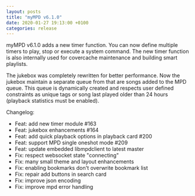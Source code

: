 ```yaml
---
layout: posts
title: "myMPD v6.1.0"
date: 2020-01-27 19:13:00 +0100
categories: release
---
```


myMPD v6.1.0 adds a new timer function. You can now define multiple timers to play, stop or execute a system command. The new timer function is also internally used for covercache maintenance and building smart playlists.

The jukebox was completely rewritten for better performance. Now the jukebox maintain a separate queue from that are songs added to the MPD queue. This queue is dynamically created and respects user defined constraints as unique tags or song last played older than 24 hours (playback statistics must be enabled).

Changelog:
- Feat: add new timer module #163 
- Feat: jukebox enhancements #164 
- Feat: add quick playback options in playback card #200 
- Feat: support MPD single oneshot mode #209 
- Feat: update embedded libmpdclient to latest master
- Fix: respect websocket state "connecting"
- Fix: many small theme and layout enhancements
- Fix: enabling bookmarks don't overwrite bookmark list
- Fix: repair add buttons in search card
- Fix: improve json encoding
- Fix: improve mpd error handling
